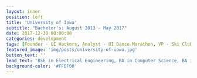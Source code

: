 ```yaml
---
layout: inner
position: left
title: 'University of Iowa'
subtitle: "Bachelor's: August 2013 - May 2017"
date: 2017-12-30 00:00:00
categories: development
tags: [Founder - UI Hackers, Analyst - UI Dance Marathon, VP - Ski Club, ACM, UI Symphony Orchestra, Summer abroad in San Sebastián]
featured_image: 'img/posts/university-of-iowa.jpg'
button_text: ''
lead_text: 'BSE in Electrical Engineering, BA in Computer Science, BA in Music, Mathematics minor, and University Honors'
background-color: '#FFDF00'
---
```


